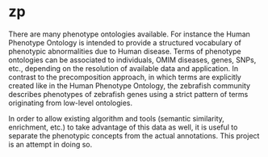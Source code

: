 # zp
There are many phenotype ontologies available. For instance the Human Phenotype Ontology is intended to provide a structured vocabulary of phenotypic abnormalities due to Human disease. Terms of phenotype ontologies can be associated to individuals, OMIM diseases, genes, SNPs, etc., depending on the resolution of available data and application. In contrast to the precomposition approach, in which terms are explicitly created like in the Human Phenotype Ontology, the zebrafish community describes phenotypes of zebrafish genes using a strict pattern of terms originating from low-level ontologies.

In order to allow existing algorithm and tools (semantic similarity, enrichment, etc.) to take advantage of this data as well, it is useful to separate the phenotypic concepts from the actual annotations. This project is an attempt in doing so.
